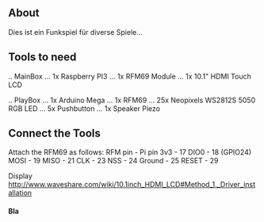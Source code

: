 ## About
Dies ist ein Funkspiel für diverse Spiele...




## Tools to need
.. MainBox
... 1x Raspberry PI3
... 1x RFM69 Module
... 1x 10.1" HDMI Touch LCD

.. PlayBox
... 1x Arduino Mega
... 1x RFM69
... 25x Neopixels WS2812S 5050 RGB LED
... 5x Pushbutton
... 1x Speaker Piezo


## Connect the Tools

Attach the RFM69 as follows:
RFM pin - Pi pin
3v3 - 17
DIO0 - 18 (GPIO24)
MOSI - 19
MISO - 21
CLK - 23
NSS - 24
Ground - 25
RESET - 29


Display
http://www.waveshare.com/wiki/10.1inch_HDMI_LCD#Method_1._Driver_installation



#### Bla

